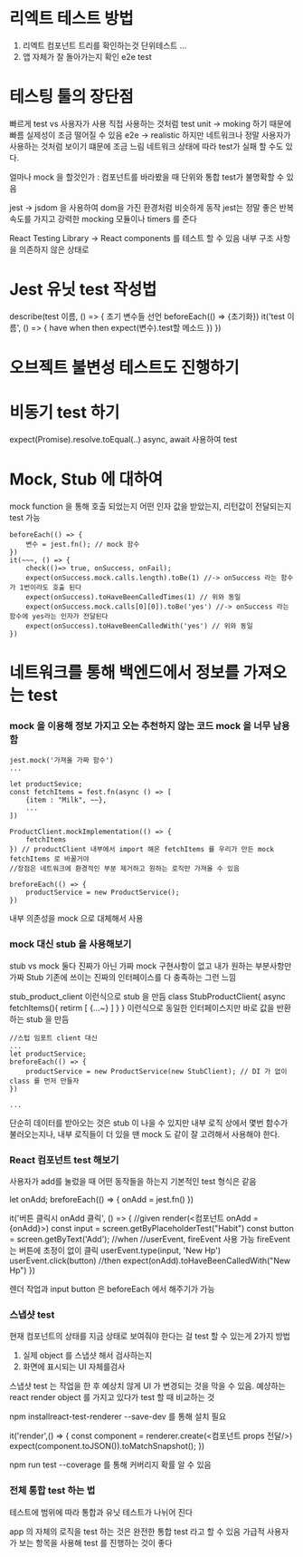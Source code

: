 # 리엑트 테스트 방법
1. 리엑트 컴포넌트 트리를 확인하는것 단위테스트 ...
2. 앱 자체가 잘 돌아가는지 확인 e2e test

# 테스팅 툴의 장단점
빠르게 test vs 사용자가 사용 직접 사용하는 것처럼 test
unit -> moking 하기 때문에 빠름 실제성이 조금 떨어질 수 있음
e2e -> realistic 하지만 네트워크나 정말 사용자가 사용하는 것처럼 보이기 떄문에 조금 느림 네트워크 상태에 따라 test가 실패 할 수도 있다.

얼마나 mock 을 할것인가 : 컴포넌트를 바라봤을 때 단위와 통합 test가 불명확할 수 있음

jest -> jsdom 을 사용하여 dom을 가진 환경처럼 비슷하게 동작 jest는 정말 좋은 반복 속도를 가지고 강력한 mocking 모듈이나 timers 를 준다

React Testing Library -> React components 를 테스트 할 수 있음 내부 구조 사항을 의존하지 않은 상태로

# Jest 유닛 test 작성법

describe(test 이름, () => {
    초기 변수들 선언
    beforeEach(() => {초기화})
    it('test 이름', () => {
        have
        when
        then
        expect(변수).test할 메소드
    })
})

# 오브젝트 불변성 테스트도 진행하기

# 비동기 test 하기
expect(Promise).resolve.toEqual(..)
async, await 사용하여 test

# Mock, Stub 에 대하여
mock function 을 통해 호출 되었는지 어떤 인자 값을 받았는지, 리턴값이 전달되는지 test 가능
```
beforeEach(() => {
    변수 = jest.fn(); // mock 함수
})
it(~~~, () => {
    check(()=> true, onSuccess, onFail);
    expect(onSuccess.mock.calls.length).toBe(1) //-> onSuccess 라는 함수가 1번이라도 호출 된다
    expect(onSuccess).toHaveBeenCalledTimes(1) // 위와 동일
    expect(onSuccess.mock.calls[0][0]).toBe('yes') //-> onSuccess 라는 함수에 yes라는 인자가 전달된다
    expect(onSuccess).toHaveBeenCalledWith('yes') // 위와 동일
})
```

# 네트워크를 통해 백엔드에서 정보를 가져오는 test
### mock 을 이용해 정보 가지고 오는 추천하지 않는 코드 mock 을 너무 남용함
```
jest.mock('가져올 가짜 함수')
...

let productSevice;
const fetchItems = fest.fn(async () => [
    {item : "Milk", ~~},
    ...
])

ProductClient.mockImplementation(() => {
    fetchItems
}) // productClient 내부에서 import 해온 fetchItems 를 우리가 만든 mock fetchItems 로 바꿀거야
//장점은 네트워크에 환경적인 부분 제거하고 원하는 로직만 가져올 수 있음

breforeEach(() => {
    productService = new ProductService();
})
```

내부 의존성을 mock 으로 대체해서 사용

### mock 대신 stub 을 사용해보기
stub vs mock
둘다 진짜가 아닌 가짜
mock 구현사항이 없고 내가 원하는 부분사항만 가짜
Stub 기존에 쓰이는 진짜의 인터페이스를 다 충족하는 그런 느낌

stub_product_client 이런식으로 stub 을 만듬
class StubProductClient{
    async fetchItems(){
        retirm [
            {...~}
        ]
    }
}
이런식으로 동일한 인터페이스지만 바로 값을 반환하는 stub 을 만듬

```
//스텁 임포트 client 대신
...
let productService;
breforeEach(() => {
    productService = new ProductService(new StubClient); // DI 가 없이 class 를 먼저 만들자
})

...
```

단순히 데이터를 받아오는 것은 stub 이 나을 수 있지만 내부 로직 상에서 몇번 함수가 불러오는지나, 내부 로직들이 더 있을 땐 mock 도 같이 잘 고려해서 사용해야 한다.

### React 컴포넌트 test 해보기
사용자가 add를 눌렀을 때 어떤 동작들을 하는지
기본적인 test 형식은 같음

let onAdd;
breforeEach(() => {
    onAdd = jest.fn()
})

it('버튼 클릭시 onAdd 클릭', () => {
    //given
    render(<컴포넌트 onAdd = {onAdd}>)
    const input = screen.getByPlaceholderTest("Habit")
    const button = screen.getByText('Add');
    //when
    //userEvent, fireEvent 사용 가능 fireEvent 는 버튼에 초정이 없이 클릭
    userEvent.type(input, 'New Hp')
    userEvent.click(button)
    //then
    expect(onAdd).toHaveBeenCalledWith("New Hp")
})

렌더 작업과 input button 은 beforeEach 에서 해주기가 가능

### 스냅샷 test
현재 컴포넌트의 상태를 지금 상태로 보여줘야 한다는 걸 test 할 수 있는게 2가지 방법
1. 실제 object 를 스냅샷 해서 검사하는지
2. 화면에 표시되는 UI 자체를검사

스냅샷 test 는 작업을 한 후 예상치 않게 UI 가 변경되는 것을 막을 수 있음. 예샹하는 react render object 를 가지고 있다가 test 할 때 비교하는 것

npm installreact-test-renderer --save-dev 를 통해 설치 필요

it('render',() => {
    const component = renderer.create(<컴포넌트 props 전달/>)
    expect(component.toJSON()).toMatchSnapshot();
})

npm run test --coverage 를 통해 커버리지 확률 알 수 있음

### 전체 통합 test 하는 법
테스트에 범위에 따라 통합과 유닛 테스트가 나뉘어 진다

app 의 자체의 로직을 test 하는 것은 완전한 통합 test 라고 할 수 있음 가급적 사용자가 보는 항목을 사용해 test 를 진행하는 것이 좋다
